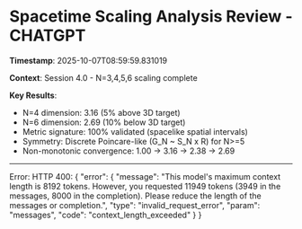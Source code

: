 # Spacetime Scaling Analysis Review - CHATGPT

**Timestamp**: 2025-10-07T08:59:59.831019

**Context**: Session 4.0 - N=3,4,5,6 scaling complete

**Key Results**:
- N=4 dimension: 3.16 (5% above 3D target)
- N=6 dimension: 2.69 (10% below 3D target)
- Metric signature: 100% validated (spacelike spatial intervals)
- Symmetry: Discrete Poincare-like (G_N ~ S_N x R) for N>=5
- Non-monotonic convergence: 1.00 -> 3.16 -> 2.38 -> 2.69

---

Error: HTTP 400: {
  "error": {
    "message": "This model's maximum context length is 8192 tokens. However, you requested 11949 tokens (3949 in the messages, 8000 in the completion). Please reduce the length of the messages or completion.",
    "type": "invalid_request_error",
    "param": "messages",
    "code": "context_length_exceeded"
  }
}
